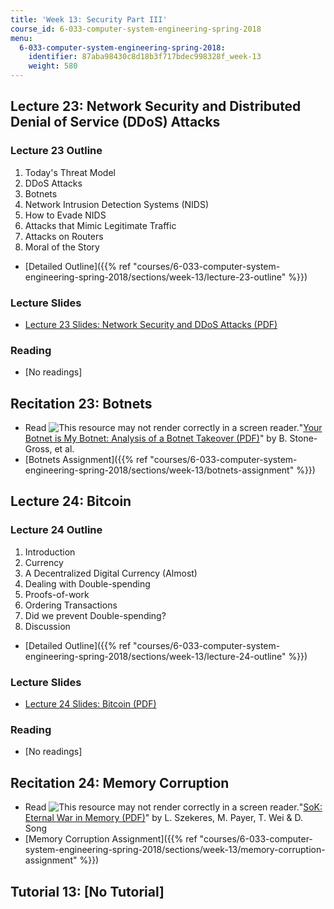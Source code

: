 ```yaml
---
title: 'Week 13: Security Part III'
course_id: 6-033-computer-system-engineering-spring-2018
menu:
  6-033-computer-system-engineering-spring-2018:
    identifier: 87aba98430c8d18b3f717bdec998328f_week-13
    weight: 580
---
```

Lecture 23: Network Security and Distributed Denial of Service (DDoS) Attacks
-----------------------------------------------------------------------------

### Lecture 23 Outline

1.  Today's Threat Model
2.  DDoS Attacks
3.  Botnets
4.  Network Intrusion Detection Systems (NIDS)
5.  How to Evade NIDS
6.  Attacks that Mimic Legitimate Traffic
7.  Attacks on Routers
8.  Moral of the Story

*   [Detailed Outline]({{% ref "courses/6-033-computer-system-engineering-spring-2018/sections/week-13/lecture-23-outline" %}})

### Lecture Slides

*   [Lecture 23 Slides: Network Security and DDoS Attacks (PDF)](https://open-learning-course-data.s3.amazonaws.com/6-033-computer-system-engineering-spring-2018/5d2ed67c1aa3722ee19b338c75d9b490_MIT6_033S18lec23.pdf)

### Reading

*   \[No readings\]

Recitation 23: Botnets
----------------------

*   Read ![This resource may not render correctly in a screen reader.](/images/inacessible.gif)"[Your Botnet is My Botnet: Analysis of a Botnet Takeover (PDF)](https://seclab.cs.ucsb.edu/media/uploads/papers/torpig.pdf)" by B. Stone-Gross, et al.
*   [Botnets Assignment]({{% ref "courses/6-033-computer-system-engineering-spring-2018/sections/week-13/botnets-assignment" %}})

Lecture 24: Bitcoin
-------------------

### Lecture 24 Outline

1.  Introduction
2.  Currency
3.  A Decentralized Digital Currency (Almost)
4.  Dealing with Double-spending
5.  Proofs-of-work
6.  Ordering Transactions
7.  Did we prevent Double-spending?
8.  Discussion

*   [Detailed Outline]({{% ref "courses/6-033-computer-system-engineering-spring-2018/sections/week-13/lecture-24-outline" %}})

### Lecture Slides

*   [Lecture 24 Slides: Bitcoin (PDF)](https://open-learning-course-data.s3.amazonaws.com/6-033-computer-system-engineering-spring-2018/9352ca27cdf1d2f9773083aed59ea572_MIT6_033S18lec24.pdf)

### Reading

*   \[No readings\]

Recitation 24: Memory Corruption
--------------------------------

*   Read ![This resource may not render correctly in a screen reader.](/images/inacessible.gif)"[SoK: Eternal War in Memory (PDF)](https://people.eecs.berkeley.edu/~dawnsong/papers/Oakland13-SoK-CR.pdf)" by L. Szekeres, M. Payer, T. Wei & D. Song
*   [Memory Corruption Assignment]({{% ref "courses/6-033-computer-system-engineering-spring-2018/sections/week-13/memory-corruption-assignment" %}})

Tutorial 13: \[No Tutorial\]
----------------------------